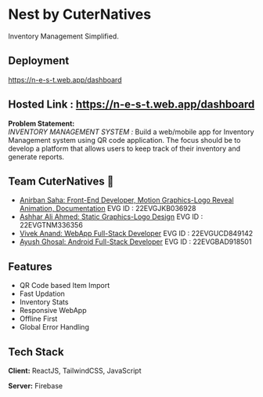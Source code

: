 # Nest by CuterNatives

Inventory Management Simplified.
## Deployment ##
https://n-e-s-t.web.app/dashboard

## Hosted Link : https://n-e-s-t.web.app/dashboard

**Problem Statement:** \
*INVENTORY MANAGEMENT SYSTEM :*
Build a web/mobile app for Inventory Management system using QR code application. 
The focus should be to develop a platform that allows users to keep track of their inventory and generate reports.  



## Team CuterNatives 🏁

- [Anirban Saha: Front-End Developer, Motion Graphics-Logo Reveal Animation, Documentation](https://www.github.com/Anirban-Saha) EVG ID : 22EVGJKB036928
- [Ashhar Ali Ahmed: Static Graphics-Logo Design](https://github.com/theashhar) EVG ID : 22EVGTNM336356
- [Vivek Anand: WebApp Full-Stack Developer](https://github.com/vivek26anand) EVG ID : 22EVGUCD849142
- [Ayush Ghosal: Android Full-Stack Developer](https://github.com/Ayush786113) EVG ID : 22EVGBAD918501

## Features

- QR Code based Item Import 
- Fast Updation
- Inventory Stats
- Responsive WebApp
- Offline First
- Global Error Handling


## Tech Stack

**Client:** ReactJS, TailwindCSS, JavaScript

**Server:** Firebase


